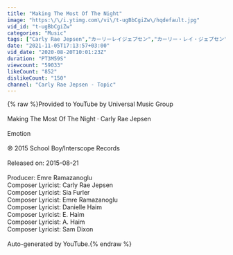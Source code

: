 ```yaml
---
title: "Making The Most Of The Night"
image: "https:\/\/i.ytimg.com\/vi\/t-ugBbCgiZw\/hqdefault.jpg"
vid_id: "t-ugBbCgiZw"
categories: "Music"
tags: ["Carly Rae Jepsen","カーリーレイジェプセン","カーリー・レイ・ジェプセン"]
date: "2021-11-05T17:13:57+03:00"
vid_date: "2020-08-20T10:01:23Z"
duration: "PT3M59S"
viewcount: "59033"
likeCount: "852"
dislikeCount: "150"
channel: "Carly Rae Jepsen - Topic"
---
```

{% raw %}Provided to YouTube by Universal Music Group<br /><br />Making The Most Of The Night · Carly Rae Jepsen<br /><br />Emotion<br /><br />℗ 2015 School Boy/Interscope Records<br /><br />Released on: 2015-08-21<br /><br />Producer: Emre Ramazanoglu<br />Composer  Lyricist: Carly Rae Jepsen<br />Composer  Lyricist: Sia Furler<br />Composer  Lyricist: Emre Ramazanoglu<br />Composer  Lyricist: Danielle Haim<br />Composer  Lyricist: E. Haim<br />Composer  Lyricist: A. Haim<br />Composer  Lyricist: Sam Dixon<br /><br />Auto-generated by YouTube.{% endraw %}
